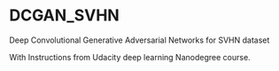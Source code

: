 # DCGAN_SVHN
Deep Convolutional Generative Adversarial Networks for SVHN dataset

With Instructions from Udacity deep learning Nanodegree course.
